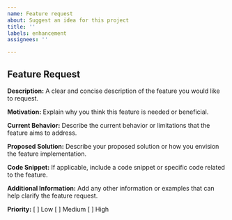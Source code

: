 ```yaml
---
name: Feature request
about: Suggest an idea for this project
title: ''
labels: enhancement
assignees: ''

---
```


## Feature Request

**Description:**
A clear and concise description of the feature you would like to request.

**Motivation:**
Explain why you think this feature is needed or beneficial.

**Current Behavior:**
Describe the current behavior or limitations that the feature aims to address.

**Proposed Solution:**
Describe your proposed solution or how you envision the feature implementation.

**Code Snippet:**
If applicable, include a code snippet or specific code related to the feature.

**Additional Information:**
Add any other information or examples that can help clarify the feature request.

**Priority:**
[ ] Low
[ ] Medium
[ ] High
